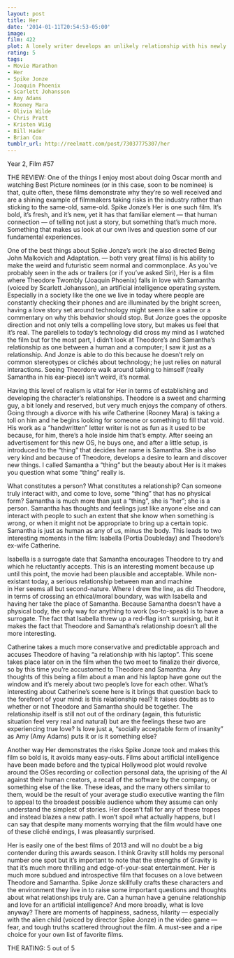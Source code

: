 ```yaml
---
layout: post
title: Her
date: '2014-01-11T20:54:53-05:00'
image: 
film: 422
plot: A lonely writer develops an unlikely relationship with his newly purchased operating system that’s designed to meet his every need.
rating: 5
tags:
- Movie Marathon
- Her
- Spike Jonze
- Joaquin Phoenix
- Scarlett Johansson
- Amy Adams
- Rooney Mara
- Olivia Wilde
- Chris Pratt
- Kristen Wiig
- Bill Hader
- Brian Cox
tumblr_url: http://reelmatt.com/post/73037775307/her
---
```


Year 2, Film #57

THE REVIEW: One of the things I enjoy most about doing Oscar month and watching Best Picture nominees (or in this case, soon to be nominee) is that, quite often, these films demonstrate why they’re so well received and are a shining example of filmmakers taking risks in the industry rather than sticking to the same-old, same-old. Spike Jonze’s Her is one such film. It’s bold, it’s fresh, and it’s new, yet it has that familiar element — that human connection — of telling not just a story, but something that’s much more. Something that makes us look at our own lives and question some of our fundamental experiences.

One of the best things about Spike Jonze’s work (he also directed Being John Malkovich and Adaptation. — both very great films) is his ability to make the weird and futuristic seem normal and commonplace. As you’ve probably seen in the ads or trailers (or if you’ve asked Siri), Her is a film where Theodore Twombly (Joaquin Phoenix) falls in love with Samantha (voiced by Scarlett Johansson), an artificial intelligence operating system. Especially in a society like the one we live in today where people are constantly checking their phones and are illuminated by the bright screen, having a love story set around technology might seem like a satire or a commentary on why this behavior should stop. But Jonze goes the opposite direction and not only tells a compelling love story, but makes us feel that it’s real. The parellels to today’s technology did cross my mind as I watched the film but for the most part, I didn’t look at Theodore’s and Samantha’s relationship as one between a human and a computer; I saw it just as a relationship. And Jonze is able to do this because he doesn’t rely on common stereotypes or clichés about technology; he just relies on natural interactions. Seeing Theordore walk around talking to himself (really Samantha in his ear-piece) isn’t weird, it’s normal.

Having this level of realism is vital for Her in terms of establishing and developing the character’s relationships. Theodore is a sweet and charming guy, a bit lonely and reserved, but very much enjoys the company of others. Going through a divorce with his wife Catherine (Rooney Mara) is taking a toll on him and he begins looking for someone or something to fill that void. His work as a “handwritten” letter writer is not as fun as it used to be because, for him, there’s a hole inside him that’s empty. After seeing an advertisement for this new OS, he buys one, and after a little setup, is introduced to the “thing” that decides her name is Samantha. She is also very kind and because of Theodore, develops a desire to learn and discover new things. I called Samantha a “thing” but the beauty about Her is it makes you question what some “thing” really is.

What constitutes a person? What constitutes a relationship? Can someone truly interact with, and come to love, some “thing” that has no physical form? Samantha is much more than just a “thing”, she is “her”; she is a person. Samantha has thoughts and feelings just like anyone else and can interact with people to such an extent that she know when something is wrong, or when it might not be appropriate to bring up a certain topic. Samantha is just as human as any of us, minus the body. This leads to two interesting moments in the film: Isabella (Portia Doubleday) and Theodore’s ex-wife Catherine.

Isabella is a surrogate date that Samantha encourages Theodore to try and which he reluctantly accepts. This is an interesting moment because up until this point, the movie had been plausible and acceptable. While non-existant today, a serious relationship between man and machine in Her seems all but second-nature. Where I drew the line, as did Theodore, in terms of crossing an ethical/moral boundary, was with Isabella and having her take the place of Samantha. Because Samantha doesn’t have a physical body, the only way for anything to work (so-to-speak) is to have a surrogate. The fact that Isabella threw up a red-flag isn’t surprising, but it makes the fact that Theodore and Samantha’s relationship doesn’t all the more interesting.

Catherine takes a much more conservative and predictable approach and accuses Theodore of having “a relationship with his laptop”. This scene takes place later on in the film when the two meet to finalize their divorce, so by this time you’re accustomed to Theodore and Samantha. Any thoughts of this being a film about a man and his laptop have gone out the window and it’s merely about two people’s love for each other. What’s interesting about Catherine’s scene here is it brings that question back to the forefront of your mind: is this relationship real? It raises doubts as to whether or not Theodore and Samantha should be together. The relationship itself is still not out of the ordinary (again, this futuristic situation feel very real and natural) but are the feelings these two are experiencing true love? Is love just a, “socially acceptable form of insanity” as Amy (Amy Adams) puts it or is it something else?

Another way Her demonstrates the risks Spike Jonze took and makes this film so bold is, it avoids many easy-outs. Films about artificial intelligence have been made before and the typical Hollywood plot would revolve around the OSes recording or collection personal data, the uprising of the AI against their human creators, a recall of the software by the company, or something else of the like. These ideas, and the many others similar to them, would be the result of your average studio executive wanting the film to appeal to the broadest possible audience whom they assume can only understand the simplest of stories. Her doesn’t fall for any of these tropes and instead blazes a new path. I won’t spoil what actually happens, but I can say that despite many moments worrying that the film would have one of these cliché endings, I was pleasantly surprised.

Her is easily one of the best films of 2013 and will no doubt be a big contender during this awards season. I think Gravity still holds my personal number one spot but it’s important to note that the strengths of Gravity is that it’s much more thrilling and edge-of-your-seat entertainment. Her is much more subdued and introspective film that focuses on a love between Theodore and Samantha. Spike Jonze skillfully crafts these characters and the environment they live in to raise some important questions and thoughts about what relationships truly are. Can a human have a genuine relationship and love for an artificial intelligence? And more broadly, what is love anyway? There are moments of happiness, sadness, hilarity — especially with the alien child (voiced by director Spike Jonze) in the video game — fear, and tough truths scattered throughout the film. A must-see and a ripe choice for your own list of favorite films.

THE RATING: 5 out of 5
